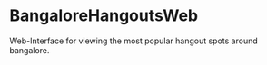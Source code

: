 BangaloreHangoutsWeb
====================

Web-Interface for viewing the most popular hangout spots around bangalore.
